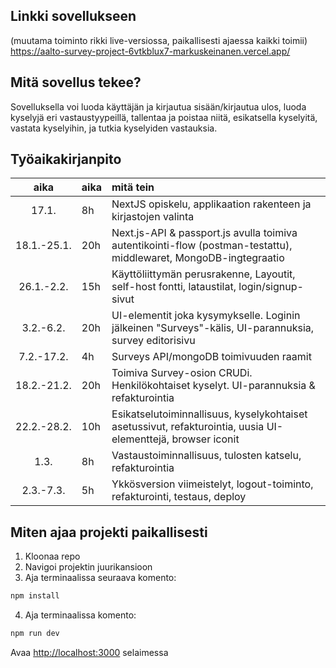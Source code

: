 ## Linkki sovellukseen
(muutama toiminto rikki live-versiossa, paikallisesti ajaessa kaikki toimii)
https://aalto-survey-project-6vtkblux7-markuskeinanen.vercel.app/


## Mitä sovellus tekee?

Sovelluksella voi luoda käyttäjän ja kirjautua sisään/kirjautua ulos, luoda kyselyjä eri vastaustyypeillä, tallentaa ja poistaa niitä, esikatsella kyselyitä, vastata kyselyihin, ja tutkia kyselyiden vastauksia. 


## Työaikakirjanpito

|     aika    | aika | mitä tein                                                                                                         |
| :---------: | :--- | :---------------------------------------------------------------------------------------------------------------- |
|     17.1.   | 8h   | NextJS opiskelu, applikaation rakenteen ja kirjastojen valinta                                                    |
| 18.1.-25.1. | 20h  | Next.js-API & passport.js avulla toimiva autentikointi-flow (postman-testattu), middlewaret, MongoDB-ingtegraatio |
| 26.1.-2.2.  | 15h  | Käyttöliittymän perusrakenne, Layoutit, self-host fontti, lataustilat, login/signup-sivut                         |
|  3.2.-6.2.  | 20h  | UI-elementit joka kysymykselle. Loginin jälkeinen "Surveys"-kälis, UI-parannuksia, survey editorisivu             |
| 7.2.-17.2.  | 4h   | Surveys API/mongoDB toimivuuden raamit                                                                            |
| 18.2.-21.2. | 20h  | Toimiva Survey-osion CRUDi. Henkilökohtaiset kyselyt. UI-parannuksia & refakturointia                             |
| 22.2.-28.2. | 10h  | Esikatselutoiminnallisuus, kyselykohtaiset asetussivut, refakturointia, uusia UI-elementtejä, browser iconit      |
|     1.3.    | 8h   | Vastaustoiminnallisuus, tulosten katselu, refakturointia                                                          |
|  2.3.-7.3.  | 5h   | Ykkösversion viimeistelyt, logout-toiminto, refakturointi, testaus, deploy                                        |


## Miten ajaa projekti paikallisesti

1. Kloonaa repo
2. Navigoi projektin juurikansioon
3. Aja terminaalissa seuraava komento:

```bash
npm install
```

4. Aja terminaalissa komento:

```bash
npm run dev
```

Avaa [http://localhost:3000](http://localhost:3000) selaimessa
